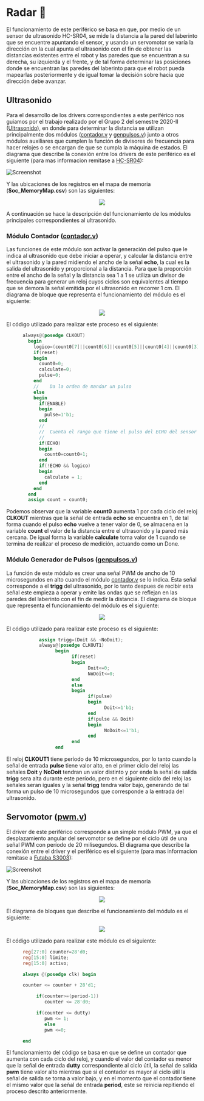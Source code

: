 # Radar 📡
El funcionamiento de este periférico se basa en que, por medio de un sensor de ultrasonido HC-SR04, se mide la distancia a la pared del laberinto que se encuentre apuntando el sensor, y usando un servomotor se varía la dirección en la cual apunta el ultrasonido con el fin de obtener las distancias existentes entre el robot y las paredes que se encuentran a su derecha, su izquierda y el frente, y de tal forma determinar las posiciones donde se encuentran las paredes del laberinto para que el robot pueda mapearlas posteriormente y de igual tomar la decisión sobre hacia que dirección debe avanzar.

## Ultrasonido

Para el desarrollo de los drivers correspondientes a este periférico nos guiamos por el trabajo realizado por el Grupo 2 del semestre 2020-II ([Ultrasonido](https://github.com/unal-edigital2/w07_entrega-_final-grupo02/tree/main/Hardware/Modulos/ultrasonido)), en donde para determinar la distancia se utilizan principalmente dos módulos ([contador.v](/Soc_project/module/verilog/ultrasonido/contador.v) y [genpulsos.v](/Soc_project/module/verilog/ultrasonido/genpulsos.v)) junto a otros módulos auxiliares que cumplen la función de divisores de frecuencia para hacer relojes o se encargan de que se cumpla la máquina de estados. El diagrama que describe la conexión entre los drivers de este periférico es el siguiente (para mas informacion remitase a [HC-SR04](/datasheets/HC-SR04.pdf)):

![Screenshot](/Imagenes/ultra.png)

Y las ubicaciones de los registros en el mapa de memoria (**Soc_MemoryMap.csv**) son las siguientes:

<p align="center">
  <img src="/Imagenes/mem_ultra.PNG" align="center">
</p>


A continuación se hace la descripción del funcionamiento de los módulos principales correspondientes al ultrasonido.

### Módulo Contador ([contador.v](/Soc_project/module/verilog/ultrasonido/contador.v))
Las funciones de este módulo son activar la generación del pulso que le indica al ultrasonido que debe iniciar a operar, y calcular la distancia entre el ultrasonido y la pared midiendo el ancho de la señal **echo**, la cual es la salida del ultrasonido y proporcional a la distancia. Para que la proporción entre el ancho de la señal y la distancia sea 1 a 1 se utiliza un divisor de frecuencia para generar un reloj cuyos ciclos son equivalentes al tiempo que se demora la señal emitida por el ultrasonido en recorrer 1 cm. El diagrama de bloque que representa el funcionamiento del módulo es el siguiente:

<p align="center">
  <img src="/Imagenes/Contador.PNG" align="center">
</p>


El código utilizado para realizar este proceso es el siguiente:

```verilog
      always@(posedge CLKOUT)
        begin
          logico=(count0[7]||count0[6]||count0[5]||count0[4]||count0[3]||count0[2]||count0[1]||count0[0]);
          if(reset)
          begin
            count0=0;
            calculate=0;
            pulse=0;
          end
          //	Da la orden de mandar un pulso
          else
          begin
            if(ENABLE)
            begin
              pulse=1'b1;
            end
            //
            //	Cuenta el rango que tiene el pulso del ECHO del sensor
            //
            if(ECHO)
            begin
              count0=count0+1;
            end
            if(!ECHO && logico)
            begin
              calculate = 1;
            end
          end
        end
        assign count = count0;
```

Podemos observar que la variable **count0** aumenta 1 por cada ciclo del reloj **CLKOUT** mientras que la señal de entrada **echo** se encuentra en 1, de tal forma cuando el pulso **echo** vuelve a tener valor de 0, se almacena en la variable **count** el valor de la distancia entre el ultrasonido y la pared más cercana. De igual forma la variable **calculate** toma valor de 1 cuando se termina de realizar el proceso de medición, actuando como un Done. 

### Módulo Generador de Pulsos ([genpulsos.v](/Soc_project/module/verilog/ultrasonido/genpulsos.v))

La función de este módulo es crear una señal PWM de ancho de 10 microsegundos en alto cuando el módulo [contador.v](/Soc_project/module/verilog/ultrasonido/contador.v) se lo indica. Esta señal corresponde a el **trigg** del ultrasonido, por lo tanto despues de recibir esta señal este empieza a operar y emite las ondas que se reflejan en las paredes del laberinto con el fin de medir la distancia. El diagrama de bloque que representa el funcionamiento del módulo es el siguiente:

<p align="center">
  <img src="/Imagenes/PWM_ultra.PNG" align="center">
</p>


El código utilizado para realizar este proceso es el siguiente:

```verilog
            assign trigg=(Doit && ~NoDoit);
            always@(posedge CLKOUT1)
                  begin
                        if(reset)
                        begin
                              Doit<=0;
                              NoDoit<=0;
                        end
                        else
                        begin
                              if(pulse)
                              begin
                                    Doit<=1'b1;
                              end
                              if(pulse && Doit)
                              begin
                                    NoDoit<=1'b1;
                              end
                        end
                  end
 ```
                 
El reloj **CLKOUT1** tiene período de 10 microsegundos, por lo tanto cuando la señal de entrada **pulse** tiene valor alto, en el primer ciclo del reloj las señales **Doit** y **NoDoit** tendran un valor distinto y por ende la señal de salida **trigg** sera alta durante este período, pero en el siguiente ciclo del reloj las señales seran iguales y la señal **trigg** tendra valor bajo, generando de tal forma un pulso de 10 microsegundos que corresponde a la entrada del ultrasonido.  

## Servomotor ([pwm.v](/Soc_project/module/verilog/ultrasonido/pwm.v))

El driver de este periférico corresponde a un simple módulo PWM, ya que el desplazamiento angular del servomotor se define por el ciclo útil de una señal PWM con período de 20 milisegundos.  El diagrama que describe la conexión entre el driver y el periférico es el siguiente (para mas informacion remitase a [Futaba S3003](/datasheets/s003.pdf)):

![Screenshot](/Imagenes/servos.png)

Y las ubicaciones de los registros en el mapa de memoria (**Soc_MemoryMap.csv**) son las siguientes:

<p align="center">
  <img src="/Imagenes/mem_servo.PNG" align="center">
</p>


El diagrama de bloques que describe el funcionamiento del módulo es el siguiente: 

<p align="center">
  <img src="/Imagenes/pwm.PNG" align="center">
</p>


El código utilizado para realizar este módulo es el siguiente:

```verilog
      reg[27:0] counter=28'd0;
      reg[15:0] limite;
      reg[15:0] activo;

      always @(posedge clk) begin

      counter <= counter + 28'd1;

           if(counter>=(period-1))
              counter <= 28'd0;

           if(counter <= dutty)
              pwm <= 1;
              else
              pwm <=0;

      end
 ```
 
El funcionamiento del código se basa en que se define un contador que aumenta con cada ciclo del reloj, y cuando el valor del contador es menor que la señal de entrada **dutty** correspondiente al ciclo útil, la señal de salida **pwm** tiene valor alto mientras que si el contador es mayor al ciclo útil la señal de salida se torna a valor bajo, y en el momento que el contador tiene el mismo valor que la señal de entrada **period**, este se reinicia repitiendo el proceso descrito anteriormente. 

